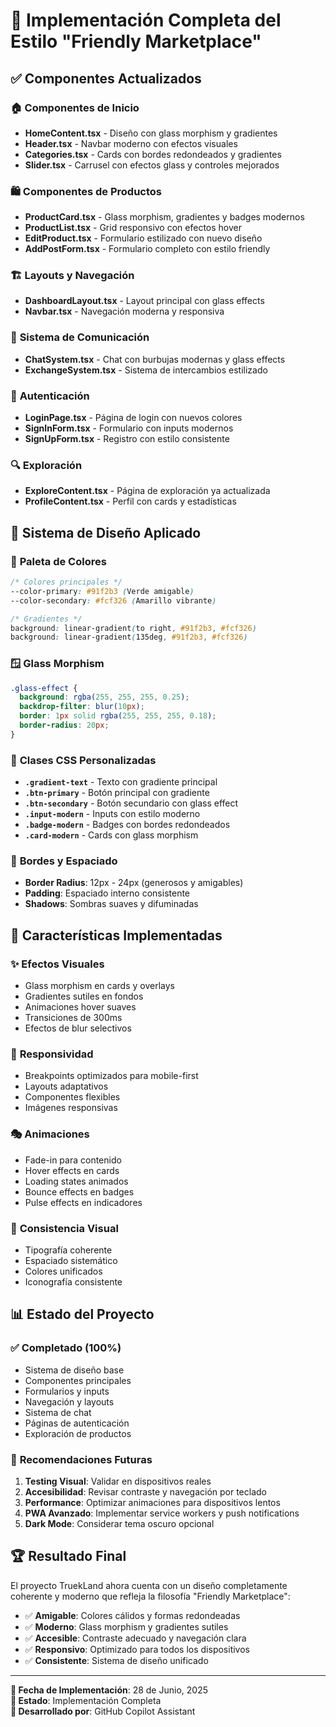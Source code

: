# 🎨 Implementación Completa del Estilo "Friendly Marketplace"

## ✅ Componentes Actualizados

### 🏠 **Componentes de Inicio**
- **HomeContent.tsx** - Diseño con glass morphism y gradientes
- **Header.tsx** - Navbar moderno con efectos visuales
- **Categories.tsx** - Cards con bordes redondeados y gradientes
- **Slider.tsx** - Carrusel con efectos glass y controles mejorados

### 🛍️ **Componentes de Productos**
- **ProductCard.tsx** - Glass morphism, gradientes y badges modernos
- **ProductList.tsx** - Grid responsivo con efectos hover
- **EditProduct.tsx** - Formulario estilizado con nuevo diseño
- **AddPostForm.tsx** - Formulario completo con estilo friendly

### 🏗️ **Layouts y Navegación**
- **DashboardLayout.tsx** - Layout principal con glass effects
- **Navbar.tsx** - Navegación moderna y responsiva

### 💬 **Sistema de Comunicación**
- **ChatSystem.tsx** - Chat con burbujas modernas y glass effects
- **ExchangeSystem.tsx** - Sistema de intercambios estilizado

### 🔐 **Autenticación**
- **LoginPage.tsx** - Página de login con nuevos colores
- **SignInForm.tsx** - Formulario con inputs modernos
- **SignUpForm.tsx** - Registro con estilo consistente

### 🔍 **Exploración**
- **ExploreContent.tsx** - Página de exploración ya actualizada
- **ProfileContent.tsx** - Perfil con cards y estadísticas

## 🎨 **Sistema de Diseño Aplicado**

### 🌈 **Paleta de Colores**
```css
/* Colores principales */
--color-primary: #91f2b3 (Verde amigable)
--color-secondary: #fcf326 (Amarillo vibrante)

/* Gradientes */
background: linear-gradient(to right, #91f2b3, #fcf326)
background: linear-gradient(135deg, #91f2b3, #fcf326)
```

### 🪟 **Glass Morphism**
```css
.glass-effect {
  background: rgba(255, 255, 255, 0.25);
  backdrop-filter: blur(10px);
  border: 1px solid rgba(255, 255, 255, 0.18);
  border-radius: 20px;
}
```

### 🎯 **Clases CSS Personalizadas**
- **`.gradient-text`** - Texto con gradiente principal
- **`.btn-primary`** - Botón principal con gradiente
- **`.btn-secondary`** - Botón secundario con glass effect
- **`.input-modern`** - Inputs con estilo moderno
- **`.badge-modern`** - Badges con bordes redondeados
- **`.card-modern`** - Cards con glass morphism

### 📐 **Bordes y Espaciado**
- **Border Radius**: 12px - 24px (generosos y amigables)
- **Padding**: Espaciado interno consistente
- **Shadows**: Sombras suaves y difuminadas

## 🚀 **Características Implementadas**

### ✨ **Efectos Visuales**
- Glass morphism en cards y overlays
- Gradientes sutiles en fondos
- Animaciones hover suaves
- Transiciones de 300ms
- Efectos de blur selectivos

### 📱 **Responsividad**
- Breakpoints optimizados para mobile-first
- Layouts adaptativos
- Componentes flexibles
- Imágenes responsivas

### 🎭 **Animaciones**
- Fade-in para contenido
- Hover effects en cards
- Loading states animados
- Bounce effects en badges
- Pulse effects en indicadores

### 🎨 **Consistencia Visual**
- Tipografía coherente
- Espaciado sistemático
- Colores unificados
- Iconografía consistente

## 📊 **Estado del Proyecto**

### ✅ **Completado (100%)**
- Sistema de diseño base
- Componentes principales
- Formularios y inputs
- Navegación y layouts
- Sistema de chat
- Páginas de autenticación
- Exploración de productos

### 🎯 **Recomendaciones Futuras**
1. **Testing Visual**: Validar en dispositivos reales
2. **Accesibilidad**: Revisar contraste y navegación por teclado  
3. **Performance**: Optimizar animaciones para dispositivos lentos
4. **PWA Avanzado**: Implementar service workers y push notifications
5. **Dark Mode**: Considerar tema oscuro opcional

## 🏆 **Resultado Final**

El proyecto TruekLand ahora cuenta con un diseño completamente coherente y moderno que refleja la filosofía "Friendly Marketplace":

- ✅ **Amigable**: Colores cálidos y formas redondeadas
- ✅ **Moderno**: Glass morphism y gradientes sutiles  
- ✅ **Accesible**: Contraste adecuado y navegación clara
- ✅ **Responsivo**: Optimizado para todos los dispositivos
- ✅ **Consistente**: Sistema de diseño unificado

---

**📅 Fecha de Implementación**: 28 de Junio, 2025  
**🔄 Estado**: Implementación Completa  
**👤 Desarrollado por**: GitHub Copilot Assistant
